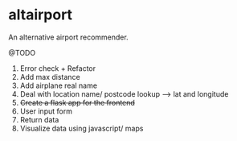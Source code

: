 # altairport
An alternative airport recommender.

@TODO

1. Error check + Refactor
2. Add max distance
3. Add airplane real name
4. Deal with location name/ postcode lookup --> lat and longitude
5. <s>Create a flask app for the frontend </s>
6. User input form
7. Return data
8. Visualize data using javascript/ maps
